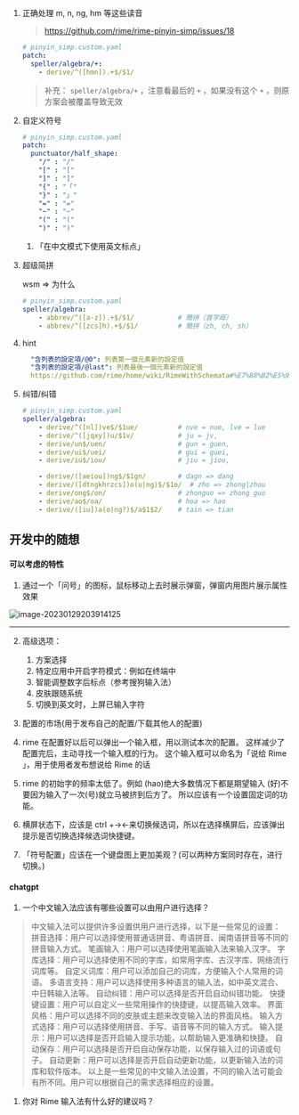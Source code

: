 1. 正确处理 m, n, ng, hm 等这些读音

   > https://github.com/rime/rime-pinyin-simp/issues/18

   ```yaml
   # pinyin_simp.custom.yaml
   patch:
     speller/algebra/+:
       - derive/^([hmn]).+$/$1/
   ```

   > 补充： `speller/algebra/+` ，注意看最后的 `+` ，如果没有这个 `+` ，则原方案会被覆盖导致无效

2. 自定义符号

   ```yaml
   # pinyin_simp.custom.yaml
   patch:
     punctuator/half_shape:
       "/" : "/"
       "[" : "["
       "]" : "]"
       "{" : "「"
       "}" : "」"
       "=" : "="
       "~" : "~"
       "(" : "("
       ")" : ")"
   ```
   
   1. 「在中文模式下使用英文标点」



3. 超级简拼

   wsm => 为什么

   ```yaml
   # pinyin_simp.custom.yaml
   speller/algebra:
       - abbrev/^([a-z]).+$/$1/           # 簡拼（首字母）
       - abbrev/^([zcs]h).+$/$1/          # 簡拼（zh, ch, sh）
   ```

   

4. hint

   ```yaml
     "含列表的設定項/@0": 列表第一個元素新的設定值
     "含列表的設定項/@last": 列表最後一個元素新的設定值
     https://github.com/rime/home/wiki/RimeWithSchemata#%E7%88%B2%E5%95%A5%E9%80%99%E9%BA%BC%E7%B9%81
   ```

5. 纠错/纠错

   ```yaml
   # pinyin_simp.custom.yaml
   speller/algebra:
       - derive/^([nl])ve$/$1ue/          # nve = nue, lve = lue
       - derive/^([jqxy])u/$1v/           # ju = jv,
       - derive/un$/uen/                  # gun = guen,
       - derive/ui$/uei/                  # gui = guei,
       - derive/iu$/iou/                  # jiu = jiou,
   
       - derive/([aeiou])ng$/$1gn/        # dagn => dang 
       - derive/([dtngkhrzcs])o(u|ng)$/$1o/  # zho => zhong|zhou
       - derive/ong$/on/                  # zhonguo => zhong guo
       - derive/ao$/oa/                   # hoa => hao
       - derive/([iu])a(o|ng?)$/a$1$2/    # tain => tian
   ```

   





## 开发中的随想

#### 可以考虑的特性

1. 通过一个「问号」的图标，鼠标移动上去时展示弹窗，弹窗内用图片展示属性效果

![image-20230129203914125](C:\Users\Admin\AppData\Roaming\Typora\typora-user-images\image-20230129203914125.png)



---

2. 高级选项：
   1. 方案选择 
   2. 特定应用中开启字符模式：例如在终端中
   3. 智能调整数字后标点（参考搜狗输入法）
   4. 皮肤跟随系统
   5. 切换到英文时，上屏已输入字符


3. 配置的市场(用于发布自己的配置/下载其他人的配置)
4. rime 在配置好以后可以弹出一个输入框，用以测试本次的配置。
   这样减少了配置完后，主动寻找一个输入框的行为。
   这个输入框可以命名为「说给 Rime 」，用于使用者发布想说给 Rime 的话

5. rime 的初始字的频率太低了。例如
   (hao)绝大多数情况下都是期望输入 (好)不要因为输入了一次(号)就立马被挤到后方了。
   所以应该有一个设置固定词的功能。
6. 横屏状态下，应该是 ctrl +→←来切换候选词，所以在选择横屏后，应该弹出提示是否切换选择候选词快捷键。

7. 「符号配置」应该在一个键盘图上更加美观？(可以两种方案同时存在，进行切换。)



#### chatgpt
1.  一个中文输入法应该有哪些设置可以由用户进行选择？

   > 中文输入法可以提供许多设置供用户进行选择，以下是一些常见的设置：
   >  拼音选择：用户可以选择使用普通话拼音、粤语拼音、闽南语拼音等不同的拼音输入方式。
   >  笔画输入：用户可以选择使用笔画输入法来输入汉字。
   >  字库选择：用户可以选择使用不同的字库，如常用字库、古汉字库、网络流行词库等。
   >  自定义词库：用户可以添加自己的词库，方便输入个人常用的词语。
   >  多语言支持：用户可以选择使用多种语言的输入法，如中英文混合、中日韩输入法等。
   >  自动纠错：用户可以选择是否开启自动纠错功能。
   >  快捷键设置：用户可以自定义一些常用操作的快捷键，以提高输入效率。
   >  界面风格：用户可以选择不同的皮肤或主题来改变输入法的界面风格。
   >  输入方式选择：用户可以选择使用拼音、手写、语音等不同的输入方式。
   >  输入提示：用户可以选择是否开启输入提示功能，以帮助输入更准确和快捷。
   >  自动保存：用户可以选择是否开启自动保存功能，以保存输入过的词语或句子。
   >  自动更新：用户可以选择是否开启自动更新功能，以更新输入法的词库和软件版本。
   >  以上是一些常见的中文输入法设置，不同的输入法可能会有所不同。用户可以根据自己的需求选择相应的设置。

1. 你对 Rime 输入法有什么好的建议吗？

   